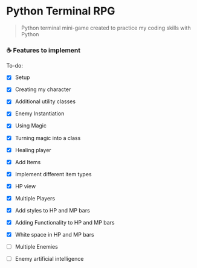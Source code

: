 # Python Terminal RPG

> Python terminal mini-game created to practice my coding skills with Python

### ☕ Features to implement

To-do:

- [x] Setup
- [x] Creating my character
- [x] Additional utility classes
- [x] Enemy Instantiation
- [x] Using Magic
- [x] Turning magic into a class
- [x] Healing player
- [x] Add Items
- [x] Implement different item types
- [x] HP view
- [x] Multiple Players
- [x] Add styles to HP and MP bars
- [x] Adding Functionality to HP and MP bars
- [x] White space in HP and MP bars
- [ ] Multiple Enemies
- [ ] Enemy artificial intelligence

